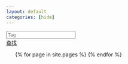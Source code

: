 ```yaml
---
layout: default
categories: [hide]
---
```


<div class="row demo-row">
	<div class="col-xs-3">
		<div><input type="text" value="" placeholder="Tag" class="form-control" id="to-search"></div>
	</div>
	<div class="col-xs-3">
		<a href="#fakelink" class="btn btn-block btn-lg btn-danger" id="go-search">查找</a>
	</div>
</div>

<ul>
	{% for page in site.pages %}
		<li class="
		{% for tag in page.tags %}
			tag-{{ tag }} 
		{% endfor %}
		" style="display:none" ><a href=".{{ page.url }}">{{ page.title }}</a></li>
	{% endfor %} <!-- page -->
</ul>

<script src="/notes/source/tag-search.js"></script>
